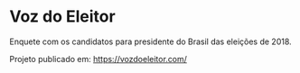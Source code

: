 # Voz do Eleitor
Enquete com os candidatos para presidente do Brasil das eleições de 2018.

Projeto publicado em: https://vozdoeleitor.com/